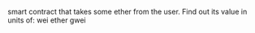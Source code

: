 smart contract that takes some ether from the user. Find out its value in units of:
wei
ether
gwei
